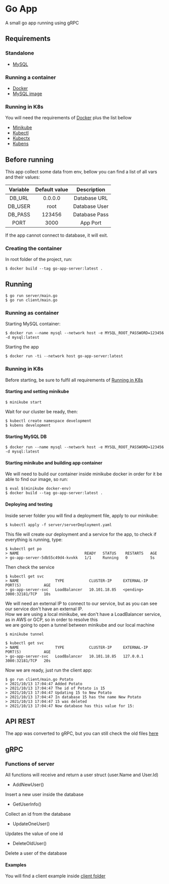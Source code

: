 # Go App

A small go app running using gRPC

## Requirements

### Standalone

* [MySQL](https://www.mysql.com/)

### Running a container

* [Docker](https://docs.docker.com/get-docker/)
* [MySQL image](https://hub.docker.com/_/mysql)

### Running in K8s 

You will need the requirements of [Docker](https://github.com/Fhoust/Go-app/#running-as-container) plus the list bellow

* [Minikube](https://minikube.sigs.k8s.io/docs/start/)
* [Kubectl](https://kubernetes.io/docs/tasks/tools/)
* [Kubectx](https://github.com/ahmetb/kubectx)
* [Kubens](https://github.com/ahmetb/kubectx) 

## Before running

This app collect some data from env, bellow you can find a list of all vars and their values:

| Variable      | Default value | Description   |
|:-------------:|:-------------:|:-------------:|
|    DB_URL     |    0.0.0.0    | Database URL  |
|    DB_USER    |     root      | Database User |
|    DB_PASS    |    123456     | Database Pass |
|     PORT      |     3000      |   App Port    |

If the app cannot connect to database, it will exit.

### Creating the container

In root folder of the project, run:

``` shell
$ docker build --tag go-app-server:latest .
```

## Running


``` shell
$ go run server/main.go
$ go run client/main.go
```

### Running as container

Starting MySQL container:

``` shell
$ docker run --name mysql --network host -e MYSQL_ROOT_PASSWORD=123456 -d mysql:latest
```

Starting the app

``` shell
$ docker run -ti --network host go-app-server:latest
```

### Running in K8s

Before starting, be sure to fulfil all requirements of [Running in K8s](https://github.com/Fhoust/Go-app/#running-in-k8s)

#### Starting and setting minikube

``` shell
$ minikube start
```

Wait for our cluster be ready, then:

``` shell
$ kubectl create namespace development
$ kubens development
```

#### Starting MySQL DB

``` shell
$ docker run --name mysql --network host -e MYSQL_ROOT_PASSWORD=123456 -d mysql:latest
```

#### Starting minikube and building app container

We will need to build our container inside minikube docker in order for it be able to find our image, so run:

``` shell
$ eval $(minikube docker-env)
$ docker build --tag go-app-server:latest .
```

#### Deploying and testing

Inside server folder you will find a deployment file, apply to our minikube:

``` shell
$ kubectl apply -f server/serverDeployment.yaml
```

This file will create our deployment and a service for the app, to check if everything is running, type:

``` shell
$ kubectl get po
> NAME                             READY   STATUS    RESTARTS   AGE
> go-app-server-5db55c49d4-kvvkk   1/1     Running   0          5s
```

Then check the service 

``` shell
$ kubectl get svc
> NAME                TYPE           CLUSTER-IP     EXTERNAL-IP   PORT(S)          AGE
> go-app-server-svc   LoadBalancer   10.101.18.85   <pending>     3000:32181/TCP   10s
```

We will need an external IP to connect to our service, but as you can see our service don't have an external IP. \
How we are using a local minikube, we don't have a LoadBalancer service, as in AWS or GCP, so in order to resolve this \
we are going to open a tunnel between minikube and our local machine

``` shell
$ minikube tunnel

$ kubectl get svc
> NAME                TYPE           CLUSTER-IP     EXTERNAL-IP   PORT(S)          AGE
> go-app-server-svc   LoadBalancer   10.101.18.85   127.0.0.1     3000:32181/TCP   20s
``` 

Now we are ready, just run the client app:

``` shell
$ go run client/main.go Potato
> 2021/10/13 17:04:47 Added Potato
> 2021/10/13 17:04:47 The id of Potato is 15
> 2021/10/13 17:04:47 Updating 15 to New Potato
> 2021/10/13 17:04:47 In database 15 has the name New Potato
> 2021/10/13 17:04:47 15 was deleted
> 2021/10/13 17:04:47 Now database has this value for 15:
```

## API REST

The app was converted to gRPC, but you can still check the old files [here](
https://github.com/Fhoust/Go-app/tree/8631704338aee0b5dcd571321ab6ac4e5c03710c)

## gRPC

### Functions of server

All functions will receive and return a user struct (user.Name and User.Id)

* AddNewUser()

Insert a new user inside the database

* GetUserInfo()

Collect an id from the database

* UpdateOneUser()

Updates the value of one id

* DeleteOldUser()

Delete a user of the database

#### Examples

You will find a client example inside [client folder](https://github.com/Fhoust/Go-app/blob/master/client/main.go)